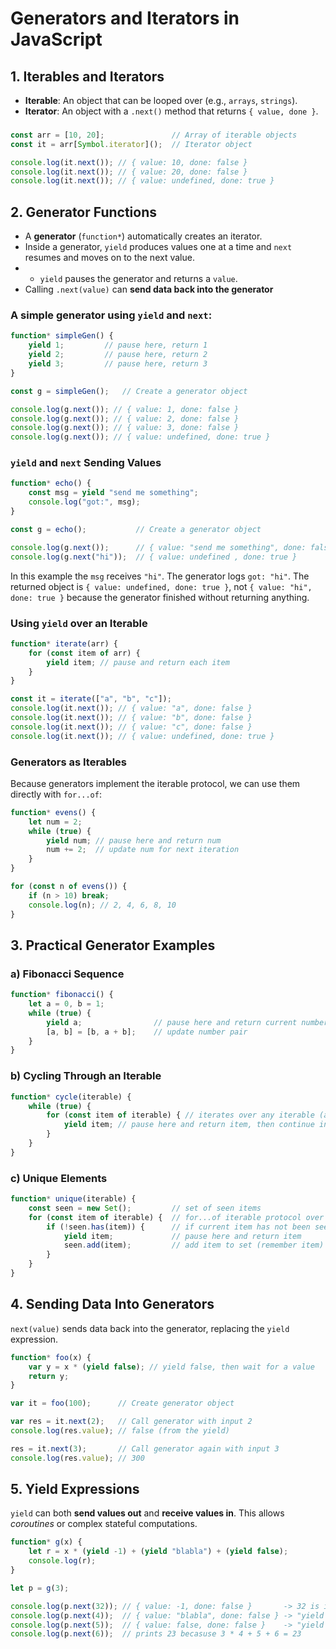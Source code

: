 # Generators and Iterators in JavaScript

## 1. Iterables and Iterators

- **Iterable**: An object that can be looped over (e.g., `arrays`, `strings`).
- **Iterator**: An object with a `.next()` method that returns `{ value, done }`.

###                                            

```js
const arr = [10, 20];               // Array of iterable objects
const it = arr[Symbol.iterator]();  // Iterator object

console.log(it.next()); // { value: 10, done: false }
console.log(it.next()); // { value: 20, done: false }
console.log(it.next()); // { value: undefined, done: true }
```

## 2. Generator Functions

- A **generator** (`function*`) automatically creates an iterator.
- Inside a generator, `yield` produces values one at a time and `next` resumes and moves on to the next value.
-
    - `yield` pauses the generator and returns a `value`.
- Calling `.next(value)` can **send data back into the generator**

### A simple generator using `yield` and `next`:

```js
function* simpleGen() {
    yield 1;         // pause here, return 1
    yield 2;         // pause here, return 2
    yield 3;         // pause here, return 3
}

const g = simpleGen();   // Create a generator object

console.log(g.next()); // { value: 1, done: false }
console.log(g.next()); // { value: 2, done: false }
console.log(g.next()); // { value: 3, done: false }
console.log(g.next()); // { value: undefined, done: true }
```

### `yield` and `next` Sending Values

```js
function* echo() {
    const msg = yield "send me something";
    console.log("got:", msg);
}

const g = echo();           // Create a generator object

console.log(g.next());      // { value: "send me something", done: false }
console.log(g.next("hi"));  // { value: undefined , done: true }
```

In this example the `msg` receives `"hi"`. The generator logs `got: "hi"`. The returned object is
`{ value: undefined, done: true }`, not `{ value: "hi", done: true }` because the generator finished without returning
anything.

### Using `yield` over an Iterable

```js
function* iterate(arr) {
    for (const item of arr) {
        yield item; // pause and return each item
    }
}

const it = iterate(["a", "b", "c"]);
console.log(it.next()); // { value: "a", done: false }
console.log(it.next()); // { value: "b", done: false }
console.log(it.next()); // { value: "c", done: false }
console.log(it.next()); // { value: undefined, done: true }
```

### Generators as Iterables

Because generators implement the iterable protocol, we can use them directly with `for...of`:

```js
function* evens() {
    let num = 2;
    while (true) {
        yield num; // pause here and return num
        num += 2;  // update num for next iteration
    }
}

for (const n of evens()) {
    if (n > 10) break;
    console.log(n); // 2, 4, 6, 8, 10
}
```

## 3. Practical Generator Examples

### a)  Fibonacci Sequence

```js
function* fibonacci() {
    let a = 0, b = 1;
    while (true) {
        yield a;                // pause here and return current number
        [a, b] = [b, a + b];    // update number pair
    }
}
```

### b) Cycling Through an Iterable

```js
function* cycle(iterable) {
    while (true) {
        for (const item of iterable) { // iterates over any iterable (array, string, set, etc.)
            yield item; // pause here and return item, then continue infinite while loop
        }
    }
}
```

### c) Unique Elements

```js
function* unique(iterable) {
    const seen = new Set();         // set of seen items
    for (const item of iterable) {  // for...of iterable protocol over iterable object
        if (!seen.has(item)) {      // if current item has not been seen before
            yield item;             // pause here and return item
            seen.add(item);         // add item to set (remember item)
        }
    }
}
```

## 4. Sending Data Into Generators

`next(value)` sends data back into the generator, replacing the `yield` expression.

```js
function* foo(x) {
    var y = x * (yield false); // yield false, then wait for a value
    return y;
}

var it = foo(100);      // Create generator object

var res = it.next(2);   // Call generator with input 2
console.log(res.value); // false (from the yield)

res = it.next(3);       // Call generator again with input 3
console.log(res.value); // 300

```

## 5. Yield Expressions

`yield` can both **send values out** and **receive values in**. This allows _coroutines_ or complex stateful
computations.

```js
function* g(x) {
    let r = x * (yield -1) + (yield "blabla") + (yield false);
    console.log(r);
}

let p = g(3);

console.log(p.next(32)); // { value: -1, done: false }       -> 32 is ignored (not at a yield yet becasue all first calls are ignored)
console.log(p.next(4));  // { value: "blabla", done: false } -> "yield -1" becomes 4
console.log(p.next(5));  // { value: false, done: false }    -> "yield 'blabla'" becomes 5
console.log(p.next(6));  // prints 23 becasuse 3 * 4 + 5 + 6 = 23
```

